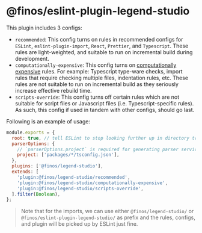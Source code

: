 # @finos/eslint-plugin-legend-studio

This plugin includes 3 configs:

- `recommended`: This config turns on rules in recommended configs for `ESLint`, `eslint-plugin-import`, `React`, `Prettier`, and `Typescript`. These rules are light-weighted, and suitable to run on incremental build during development.
- `computationally-expensive`: This config turns on [computationally expensive](https://github.com/typescript-eslint/typescript-eslint/blob/master/docs/getting-started/linting/FAQ.md#my-linting-feels-really-slow) rules. For example: Typescript type-ware checks, import rules that require checking multiple files, indentation rules, etc. These rules are not suitable to run on incremental build as they seriously increase effective rebuild time.
- `scripts-override`: This config turns off certain rules which are not suitable for script files or Javascript files (i.e. Typescript-specific rules). As such, this config if used in tandem with other configs, should go last.

Following is an example of usage:

```js
module.exports = {
  root: true, // tell ESLint to stop looking further up in directory tree to resolve for parent configs
  parserOptions: {
    // `parserOptions.project` is required for generating parser service to run specific Typescript rules
    project: ['packages/*/tsconfig.json'],
  },
  plugins: ['@finos/legend-studio'],
  extends: [
    'plugin:@finos/legend-studio/recommended',
    'plugin:@finos/legend-studio/computationally-expensive',
    'plugin:@finos/legend-studio/scripts-override',
  ].filter(Boolean),
};
```

> Note that for the imports, we can use either `@finos/legend-studio/` or `@finos/eslint-plugin-legend-studio/` as prefix and the rules, configs, and plugin will be picked up by ESLint just fine.
